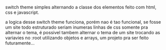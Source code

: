 switch theme simples alternando a classe dos elementos feito com html, css e javascript.

a logica desse switch theme funciona, porém nao é tao funcional, se fosse um site todo estruturado seriam inumeras linhas de css somente pra alternar o tema, é possivel tambem alternar o tema de um site trocando as variavies no :root utilizando objetos e arrays, um projeto pra ser feito futuramente...

